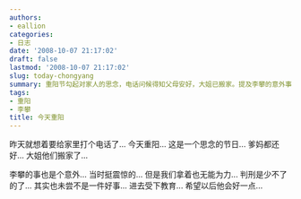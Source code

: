 ```yaml
---
authors:
- eallion
categories:
- 日志
date: '2008-10-07 21:17:02'
draft: false
lastmod: '2008-10-07 21:17:02'
slug: today-chongyang
summary: 重阳节勾起对家人的思念，电话问候得知父母安好，大姐已搬家。提及李攀的意外事件虽令人震惊，但判刑或许能带来正面改变，希望他未来能有所成长。
tags:
- 重阳
- 李攀
title: 今天重阳
---
```

昨天就想着要给家里打个电话了...
今天重阳... 这是一个思念的节日...
爹妈都还好...
大姐他们搬家了...

李攀的事也是个意外... 当时挺震惊的... 但是我们拿着也无能为力...
判刑是少不了的了... 其实也未尝不是一件好事... 进去受下教育...
希望以后他会好一点...